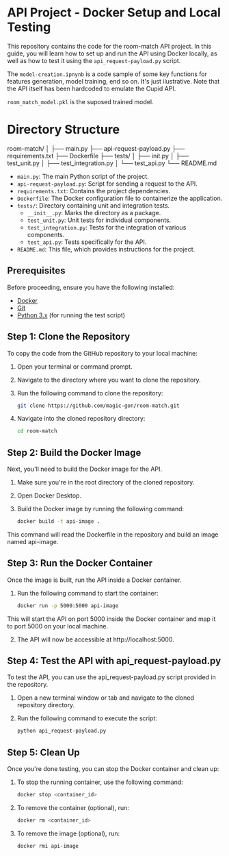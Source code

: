 # API Project - Docker Setup and Local Testing

This repository contains the code for the room-match API project. In this guide, you will learn how to set up and run the API using Docker locally, as well as how to test it using the `api_request-payload.py` script.

The `model-creation.ipnynb` is a code sample of some key functions for features generation, model training, end so on. It's just ilustrative. Note that the API itself has been hardcoded to emulate the Cupid API.

`room_match_model.pkl` is the suposed trained model.

# Directory Structure

room-match/ │ ├── main.py ├── api-request-payload.py ├── requirements.txt ├── Dockerfile ├── tests/ │ ├── init.py │ ├── test_unit.py │ ├── test_integration.py │ └── test_api.py └── README.md

- `main.py`: The main Python script of the project.
- `api-request-payload.py`: Script for sending a request to the API.
- `requirements.txt`: Contains the project dependencies.
- `Dockerfile`: The Docker configuration file to containerize the application.
- `tests/`: Directory containing unit and integration tests.
  - `__init__.py`: Marks the directory as a package.
  - `test_unit.py`: Unit tests for individual components.
  - `test_integration.py`: Tests for the integration of various components.
  - `test_api.py`: Tests specifically for the API.
- `README.md`: This file, which provides instructions for the project.

## Prerequisites

Before proceeding, ensure you have the following installed:

- [Docker](https://www.docker.com/products/docker-desktop)
- [Git](https://git-scm.com/)
- [Python 3.x](https://www.python.org/downloads/) (for running the test script)

## Step 1: Clone the Repository

To copy the code from the GitHub repository to your local machine:

1. Open your terminal or command prompt.
2. Navigate to the directory where you want to clone the repository.
3. Run the following command to clone the repository:

   ```bash
   git clone https://github.com/magic-gon/room-match.git

4. Navigate into the cloned repository directory:

   ```bash
   cd room-match

## Step 2: Build the Docker Image

Next, you'll need to build the Docker image for the API.

1. Make sure you're in the root directory of the cloned repository.
2. Open Docker Desktop.
3. Build the Docker image by running the following command:

   ```bash
   docker build -t api-image .

This command will read the Dockerfile in the repository and build an image named api-image.

## Step 3: Run the Docker Container

Once the image is built, run the API inside a Docker container.

1. Run the following command to start the container:

   ```bash
   docker run -p 5000:5000 api-image

This will start the API on port 5000 inside the Docker container and map it to port 5000 on your local machine.

2. The API will now be accessible at http://localhost:5000.

## Step 4: Test the API with api_request-payload.py

To test the API, you can use the api_request-payload.py script provided in the repository.

1. Open a new terminal window or tab and navigate to the cloned repository directory.
2. Run the following command to execute the script:

   ```bash
   python api_request-payload.py

## Step 5: Clean Up

Once you're done testing, you can stop the Docker container and clean up:

1. To stop the running container, use the following command:

   ```bash
   docker stop <container_id>

2. To remove the container (optional), run:

   ```bash
   docker rm <container_id>

3. To remove the image (optional), run:

   ```bash
   docker rmi api-image